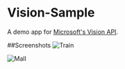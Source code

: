 # Vision-Sample
A demo app for [Microsoft's Vision API](https://www.projectoxford.ai/doc/vision/visual-features).

##Screenshots
![Train](https://cloud.githubusercontent.com/assets/799798/7486624/e1021ddc-f375-11e4-89a4-eb0d3aa7bf47.jpg)

![Mall](https://cloud.githubusercontent.com/assets/799798/7486625/e10b6680-f375-11e4-80ec-837a5373486b.jpg)
